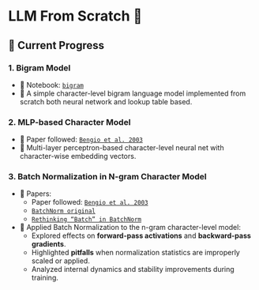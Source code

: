 # LLM From Scratch 🚀

## 🧱 Current Progress

### 1. Bigram Model
- 📓 Notebook: [`bigram`](bigram_model.ipynb)
- 🧠 A simple character-level bigram language model implemented from scratch both neural network and lookup table based.

### 2. MLP-based Character Model
- 📓 Paper followed: [`Bengio et al. 2003`](extras/mlp_paper.pdf)
- 🔧 Multi-layer perceptron-based character-level neural net with character-wise embedding vectors.

### 3. Batch Normalization in N-gram Character Model
- 📓 Papers:
  - Paper followed: [`Bengio et al. 2003`](extras/mlp_paper.pdf)
  - [`BatchNorm original`](extras/batch_paper.pdf)
  - [`Rethinking “Batch” in BatchNorm`](extras/batch_problem.pdf)
- 🔬 Applied Batch Normalization to the n-gram character-level model:
  - Explored effects on **forward-pass activations** and **backward-pass gradients**.
  - Highlighted **pitfalls** when normalization statistics are improperly scaled or applied.
  - Analyzed internal dynamics and stability improvements during training.
